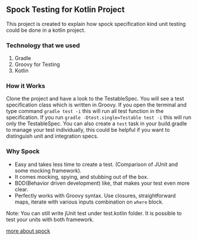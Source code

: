 ## Spock Testing for Kotlin Project
This project is created to explain how spock specification kind unit testing could be done in a kotlin project.

### Technology that we used
1. Gradle
2. Groovy for Testing
3. Kotlin

### How it Works
Clone the project and have a look to the TestableSpec. You will see a test specification class which is written in Groovy.
If you open the terminal and type command ```gradle test -i``` this will run all test function in the specification.
If you run ```gradle -Dtest.single=Testable test -i``` this will run only the TestableSpec. You can also create a `test`
task in your build.gradle to manage your test individually, this could be helpful if you want to distinguish unit and 
integration specs.

### Why Spock
* Easy and takes less time to create a test. (Comparison of JUnit and some mocking framework).
* It comes mocking, spying, and stubbing out of the box. 
* BDD(Behavior driven development) like, that makes your test even more clear.
* Perfectly works with Groovy syntax. Use closures, straightforward maps, iterate with various inputs combination on ```where``` block.

Note: You can still write jUnit test under test.kotlin folder. It is possible to test your units with both framework.

[more about spock](http://spockframework.org/)
